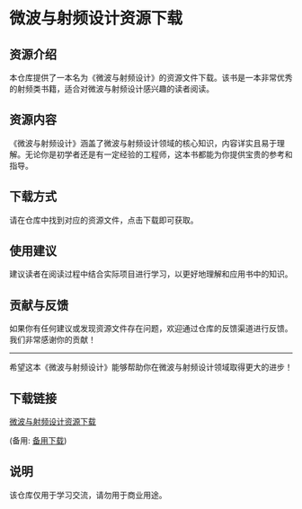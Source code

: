 # 微波与射频设计资源下载

## 资源介绍

本仓库提供了一本名为《微波与射频设计》的资源文件下载。该书是一本非常优秀的射频类书籍，适合对微波与射频设计感兴趣的读者阅读。

## 资源内容

《微波与射频设计》涵盖了微波与射频设计领域的核心知识，内容详实且易于理解。无论你是初学者还是有一定经验的工程师，这本书都能为你提供宝贵的参考和指导。

## 下载方式

请在仓库中找到对应的资源文件，点击下载即可获取。

## 使用建议

建议读者在阅读过程中结合实际项目进行学习，以更好地理解和应用书中的知识。

## 贡献与反馈

如果你有任何建议或发现资源文件存在问题，欢迎通过仓库的反馈渠道进行反馈。我们非常感谢你的贡献！

---

希望这本《微波与射频设计》能够帮助你在微波与射频设计领域取得更大的进步！

## 下载链接
[微波与射频设计资源下载](https://pan.quark.cn/s/d37a11c9cda1) 

(备用: [备用下载](https://pan.baidu.com/s/1K4JnKjRRYYpflMi-tdfFJA?pwd=1234))

## 说明

该仓库仅用于学习交流，请勿用于商业用途。
